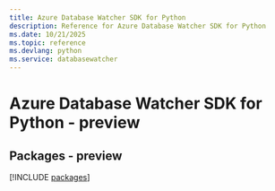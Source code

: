 ```yaml
---
title: Azure Database Watcher SDK for Python
description: Reference for Azure Database Watcher SDK for Python
ms.date: 10/21/2025
ms.topic: reference
ms.devlang: python
ms.service: databasewatcher
---
```

# Azure Database Watcher SDK for Python - preview
## Packages - preview
[!INCLUDE [packages](database-watcher-index.md)]